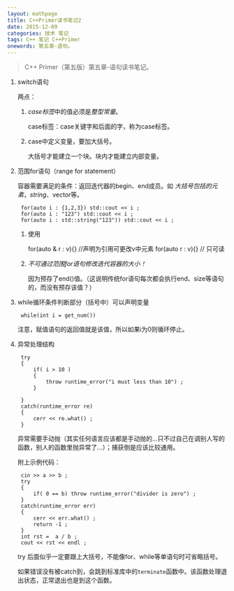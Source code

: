 ```yaml
---
layout: mathpage
title: C++Primer读书笔记2
date: 2015-12-09
categories: 技术 笔记 
tags: C++ 笔记 C++Primer
onewords: 第五章-语句。
---
```

> C++ Primer（第五版）第五章-语句读书笔记。

1. switch语句

    两点：

    1. *case标签*中的值必须是*整型常量*。

        case标签：case关键字和后面的字，称为case标签。

    2. case中定义变量，要加大括号。

        大括号才能建立一个块。块内才能建立内部变量。

2. 范围for语句（range for statement）

    容器需要满足的条件：返回迭代器的begin、end成员。如 *大括号包括的元素*，*string*、vector等。

        for(auto i : {1,2,3}) std::cout << i ;
        for(auto i : "123") std::cout << i ;
        for(auto i : std::string("123")) std::cout << i ;

    1. 使用

        for(auto & r : v){} //声明为引用可更改v中元素
        for(auto r : v){} // 只可读
    
    2. *不可通过范围for语句修改迭代容器的大小！*

        因为预存了end()值。（这说明传统for语句每次都会执行end、size等语句的，而没有预存该值？）

3. while循环条件判断部分（括号中）可以声明变量

        while(int i = get_num())

    注意，赋值语句的返回值就是该值，所以如果i为0则循环停止。

4. 异常处理结构

        try
        {
            if( i > 10 ) 
            {
                throw runtime_error("i must less than 10") ;
            }

        }
        catch(runtime_error re)
        {
            cerr << re.what() ;
        }

    异常需要手动抛（其实任何语言应该都是手动抛的...只不过自己在调别人写的函数，别人的函数里抛异常了...）；捕获倒是应该比较通用。

    附上示例代码：

        cin >> a >> b ; 
        try 
        {   
            if( 0 == b) throw runtime_error("divider is zero") ;
        }   
        catch(runtime_error err)
        {   
            cerr << err.what() ;
            return -1 ;
        }   
        int rst =  a / b ; 
        cout << rst << endl ;

    try 后面似乎一定要跟上大括号，不能像for、while等单语句时可省略括号。

    如果错误没有被catch到，会跳到标准库中的`terminate`函数中。该函数处理退出状态，正常退出也是到这个函数。


